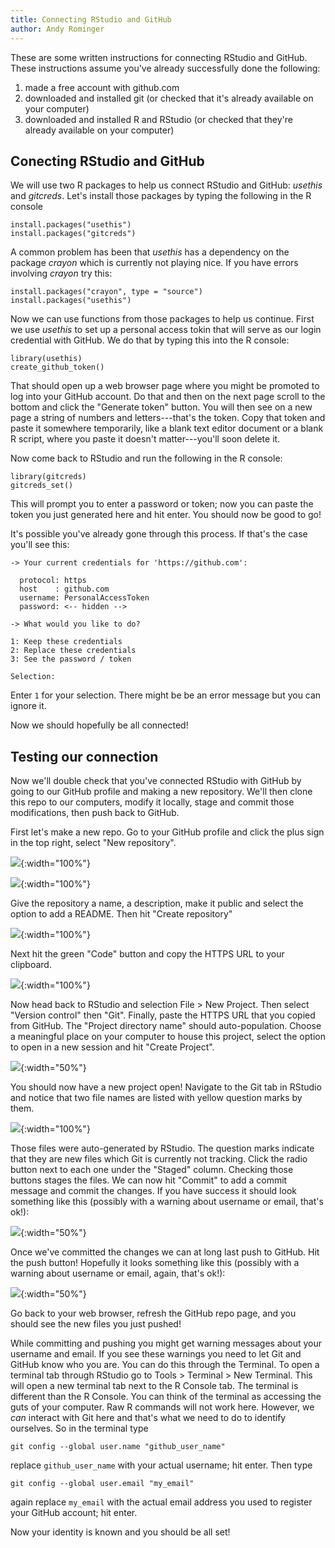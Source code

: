 ```yaml
---
title: Connecting RStudio and GitHub
author: Andy Rominger
---
```



These are some written instructions for connecting RStudio and GitHub.  These instructions assume you've already successfully done the following:

1. made a free account with github.com
2. downloaded and installed git (or checked that it's already available on your computer)
3. downloaded and installed R and RStudio (or checked that they're already available on your computer)


## Conecting RStudio and GitHub

We will use two R packages to help us connect RStudio and GitHub: *usethis* and *gitcreds*. Let's install those packages by typing the following in the R console

```
install.packages("usethis")
install.packages("gitcreds")
```

A common problem has been that *usethis* has a dependency on the package *crayon* which is currently not playing nice.  If you have errors involving *crayon* try this:

```
install.packages("crayon", type = "source")
install.packages("usethis")
```

Now we can use functions from those packages to help us continue.  First we use *usethis* to set up a personal access tokin that will serve as our login credential with GitHub.  We do that by typing this into the R console:

```
library(usethis)
create_github_token()
```

That should open up a web browser page where you might be promoted to log into your GitHub account. Do that and then on the next page scroll to the bottom and click the "Generate token" button.  You will then see on a new page a string of numbers and letters---that's the token. Copy that token and paste it somewhere temporarily, like a blank text editor document or a blank R script, where you paste it doesn't matter---you'll soon delete it.

Now come back to RStudio and run the following in the R console:

```
library(gitcreds)
gitcreds_set()
```

This will prompt you to enter a password or token; now you can paste the token you just generated here and hit enter.  You should now be good to go!

It's possible you've already gone through this process.  If that's the case you'll see this:

```
-> Your current credentials for 'https://github.com':

  protocol: https
  host    : github.com
  username: PersonalAccessToken
  password: <-- hidden -->

-> What would you like to do? 

1: Keep these credentials
2: Replace these credentials
3: See the password / token

Selection: 
```

Enter `1` for your selection. There might be be an error message but you can ignore it.

Now we should hopefully be all connected!

## Testing our connection

Now we'll double check that you've connected RStudio with GitHub by going to our GitHub profile and making a new repository.  We'll then clone this repo to our computers, modify it locally, stage and commit those modifications, then push back to GitHub.

First let's make a new repo. Go to your GitHub profile and click the plus sign in the top right, select "New repository".

![](img/github_how2/fig_add_repo.png){:width="100%"}

![](../img/homestead.jpg){:width="100%"}


Give the repository a name, a description, make it public and select the option to add a README.  Then hit "Create repository"

![](img/github_how2/fig_add_repo2.png){:width="100%"}


Next hit the green "Code" button and copy the HTTPS URL to your clipboard.

![](img/github_how2/fig_clone.png){:width="100%"}


Now head back to RStudio and selection File > New Project. Then select "Version control" then "Git". Finally, paste the HTTPS URL that you copied from GitHub. The "Project directory name" should auto-population. Choose a meaningful place on your computer to house this project, select the option to open in a new session and hit "Create Project".

![](img/github_how2/fig_git_project.png){:width="50%"}

You should now have a new project open!  Navigate to the Git tab in RStudio and notice that two file names are listed with yellow question marks by them.  

![](img/github_how2/fig_git_tab.png){:width="100%"}



Those files were auto-generated by RStudio.  The question marks indicate that they are new files which Git is currently not tracking.  Click the radio button next to each one under the "Staged" column.  Checking those buttons stages the files.  We can now hit "Commit" to add a commit message and commit the changes.  If you have success it should look something like this (possibly with a warning about username or email, that's ok!):

![](img/github_how2/fig_commit.png){:width="50%"}


Once we've committed the changes we can at long last push to GitHub.  Hit the push button!  Hopefully it looks something like this (possibly with a warning about username or email, again, that's ok!):

![](img/github_how2/fig_push.png){:width="50%"}

Go back to your web browser, refresh the GitHub repo page, and you should see the new files you just pushed! 

While committing and pushing you might get warning messages about your username and email. If you see these warnings you need to let Git and GitHub know who you are.  You can do this through the Terminal. To open a terminal tab through RStudio go to Tools > Terminal > New Terminal. This will open a new terminal tab next to the R Console tab.  The terminal is different than the R Console. You can think of the terminal as accessing the guts of your computer. Raw R commands will not work here.  However, we *can* interact with Git here and that's what we need to do to identify ourselves. So in the terminal type

```
git config --global user.name "github_user_name"
```

replace `github_user_name` with your actual username; hit enter. Then type 

```
git config --global user.email "my_email"
```

again replace `my_email` with the actual email address you used to register your GitHub account; hit enter.

Now your identity is known and you should be all set!

